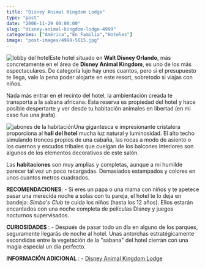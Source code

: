 ```yaml
---
title: "Disney Animal Kingdom Lodge"
type: "post"
date: "2006-11-29 00:00:00"
slug: "disney-animal-kingdom-lodge-4999"
categories: ["América","En Familia","Hoteles"]
image: "post-images/4999-5615.jpg"
---
```


![lobby del hotel](post-images/4999-5615.jpg "lobby del hotel")Este hotel situado en **Walt Disney Orlando**, más concretamente en el área de **Disney Animal Kingdom**, es uno de los más espectaculares. De categoría lujo hay unos cuantos, pero si el presupuesto te llega, vale la pena poder alojarte en este resort, sobretodo si viajas con niños.  
  
Nada más entrar en el recinto del hotel, la ambientación creada te transporta a la sabana africana. Esta reserva es propiedad del hotel y hace posible despertarte y ver desde tu habitación animales en libertad (en mi caso fue una jirafa).  
  
![jabones de la habitación](post-images/4999-5616.jpg "jabones de la habitación")Una gigantesca e impresionante cristalera proporciona al **hall del hotel** mucha luz natural y luminosidad. El alto techo simulando troncos propios de una cabaña, las rocas a modo de asiento o los cuernos y escudos tribales que cuelgan de los balcones interiores son algunos de los elementos decorativos de este salón.  
  
Las **habitaciones** son muy amplias y completas, aunque a mi humilde parecer tal vez un poco recargadas. Demasiados estampados y colores en unos cuantos metros cuadrados.  
  
**RECOMENDACIONES**: - Si eres un papa o una mama con niños y te apetece pasar una merecida noche a solas con tu pareja, el hotel te lo deja en bandeja: *Simba's Club* te cuida los niños (hasta los 12 años). Ellos estarán encantados con una noche completa de películas Disney y juegos nocturnos supervisados.

**CURIOSIDADES** : - Después de pasar todo un día en alguno de los parques, seguramente llegarás de noche al hotel. Unas antorchas estratégicamente escondidas entre la vegetación de la "sabana" del hotel cierran con una magia especial un día perfecto.

**INFORMACIÓN ADICIONAL** : - [Disney Animal Kingdom Lodge](http://disneyworld.disney.go.com/wdwi/es_US/resorts/resortLanding?id=AnimalKingdomLodgeResortLandingPage_es_US&bhcp=1 "http://disneyworld.disney.go.com/wdwi/es_US/resorts/resortLanding?id=AnimalKingdomLodgeResortLandingPage_es_US&bhcp=1")